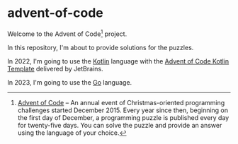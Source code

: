 # advent-of-code

Welcome to the Advent of Code[^aoc] project.

In this repository, I'm about to provide solutions for the puzzles.

In 2022, I'm going to use the [Kotlin][kotlin] language with the [Advent of Code Kotlin Template][template] delivered by JetBrains.

In 2023, I'm going to use the [Go][golang] language.

[^aoc]:
    [Advent of Code][aoc] – An annual event of Christmas-oriented programming challenges started December 2015.
    Every year since then, beginning on the first day of December, a programming puzzle is published every day for twenty-five days.
    You can solve the puzzle and provide an answer using the language of your choice.

[aoc]: https://adventofcode.com
[kotlin]: https://kotlinlang.org
[template]: https://github.com/kotlin-hands-on/advent-of-code-kotlin-template
[golang]: https://go.dev/